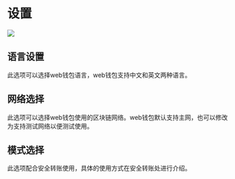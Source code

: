 # 设置


![](https://s.alvey.site/uploads/8a230e1f76f694881358b9898989cd75.jpg)

## 语言设置

此选项可以选择web钱包语言，web钱包支持中文和英文两种语言。

## 网络选择

此选项可以选择web钱包使用的区块链网络。web钱包默认支持主网，也可以修改为支持测试网络以便测试使用。

## 模式选择

此选项配合安全转账使用，具体的使用方式在安全转账处进行介绍。
